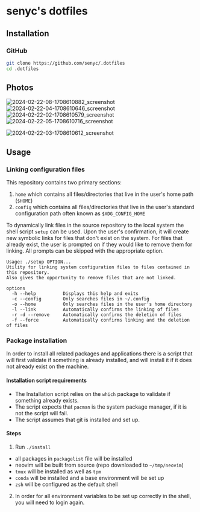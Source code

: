 # senyc's dotfiles

## Installation 

### GitHub

```bash
git clone https://github.com/senyc/.dotfiles
cd .dotfiles
```

## Photos
![2024-02-22-08-1708610882_screenshot](https://github.com/senyc/.dotfiles/assets/95313103/383ae458-53e0-4a1c-8a02-7eb810f55fea)
![2024-02-22-04-1708610646_screenshot](https://github.com/senyc/.dotfiles/assets/95313103/17fe6d7e-1a92-4c81-9c91-8cdf437ab6c9)
![2024-02-22-02-1708610579_screenshot](https://github.com/senyc/.dotfiles/assets/95313103/f15ad182-7e1e-4415-bde7-4a2818f5ce35)
![2024-02-22-05-1708610716_screenshot](https://github.com/senyc/.dotfiles/assets/95313103/9b186ac4-6101-49bd-8a3d-b09f12000900)

![2024-02-22-03-1708610612_screenshot](https://github.com/senyc/.dotfiles/assets/95313103/7ec54c43-0823-45c1-bec2-6cbc5b19fc4b)





## Usage 

### Linking configuration files

This repository contains two primary sections:
  1. `home` which contains all files/directories that live in the user's home path (`$HOME`)
  2. `config` which contains all files/directories that live in the user's standard configuration path often known as `$XDG_CONFIG_HOME`

To dynamically link files in the source repository to the local system the shell script `setup` can be used. Upon the user's confirmation, it will create new symbolic links for files that don't exist on the system. For files that already exist, the user is prompted on if they would like to remove them for linking. All prompts can be skipped with the appropriate option.

```
Usage: ./setup OPTION...
Utility for linking system configuration files to files contained in this repository.
Also gives the opportunity to remove files that are not linked.

options
  -h --help          Displays this help and exits
  -c --config        Only searches files in ~/.config
  -o --home          Only searches files in the user's home directory
  -l --link          Automatically confirms the linking of files
  -r -d --remove     Automatically confirms the deletion of files
  -f --force         Automatically confirms linking and the deletion of files
```

### Package installation

In order to install all related packages and applications there is a script that will first validate if something is already installed, and will install it if it does not already exist on the machine.

#### Installation script requirements

- The Installation script relies on the `which` package to validate if something already exists.
- The script expects that `pacman` is the system package manager, if it is not the script will fail.
- The script assumes that git is installed and set up.

#### Steps

1. Run `./install`
  - all packages in `packagelist` file will be installed
  - neovim will be built from source (repo downloaded to `~/tmp/neovim`)
  - `tmux` will be installed as well as `tpm`
  - `conda` will be installed and a base environment will be set up
  - `zsh` will be configured as the default shell
2. In order for all environment variables to be set up correctly in the shell, you will need to login again.
